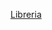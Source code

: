 [Libreria](https://github.com/RogelioCR311/Sistemas-Programables/tree/main/Proyecto%20RFID%20RC522) 

